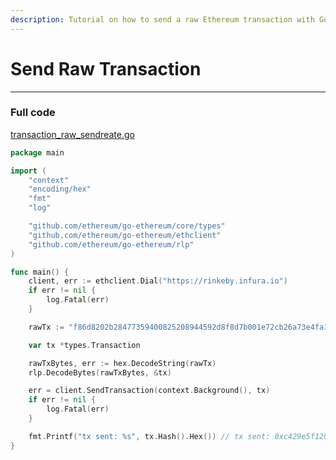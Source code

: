 ```yaml
---
description: Tutorial on how to send a raw Ethereum transaction with Go.
---
```


# Send Raw Transaction

---

### Full code

[transaction_raw_sendreate.go](https://github.com/miguelmota/ethereum-development-with-go-book/blob/master/code/transaction_raw_send.go)

```go
package main

import (
	"context"
	"encoding/hex"
	"fmt"
	"log"

	"github.com/ethereum/go-ethereum/core/types"
	"github.com/ethereum/go-ethereum/ethclient"
	"github.com/ethereum/go-ethereum/rlp"
)

func main() {
	client, err := ethclient.Dial("https://rinkeby.infura.io")
	if err != nil {
		log.Fatal(err)
	}

	rawTx := "f86d8202b28477359400825208944592d8f8d7b001e72cb26a73e4fa1806a51ac79d880de0b6b3a7640000802ca05924bde7ef10aa88db9c66dd4f5fb16b46dff2319b9968be983118b57bb50562a001b24b31010004f13d9a26b320845257a6cfc2bf819a3d55e3fc86263c5f0772"

	var tx *types.Transaction

	rawTxBytes, err := hex.DecodeString(rawTx)
	rlp.DecodeBytes(rawTxBytes, &tx)

	err = client.SendTransaction(context.Background(), tx)
	if err != nil {
		log.Fatal(err)
	}

	fmt.Printf("tx sent: %s", tx.Hash().Hex()) // tx sent: 0xc429e5f128387d224ba8bed6885e86525e14bfdc2eb24b5e9c3351a1176fd81f
}
```
